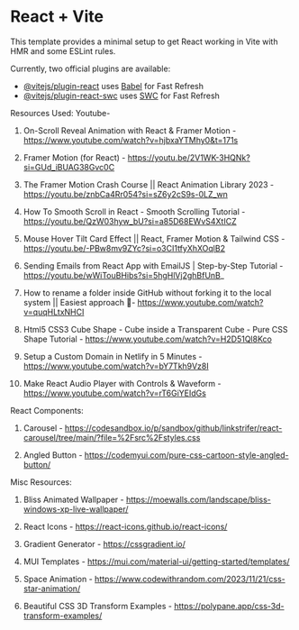 # React + Vite

This template provides a minimal setup to get React working in Vite with HMR and some ESLint rules.

Currently, two official plugins are available:

- [@vitejs/plugin-react](https://github.com/vitejs/vite-plugin-react/blob/main/packages/plugin-react/README.md) uses [Babel](https://babeljs.io/) for Fast Refresh
- [@vitejs/plugin-react-swc](https://github.com/vitejs/vite-plugin-react-swc) uses [SWC](https://swc.rs/) for Fast Refresh


Resources Used:
Youtube-
1. On-Scroll Reveal Animation with React & Framer Motion - https://www.youtube.com/watch?v=hjbxaYTMhy0&t=171s
   
2. Framer Motion (for React) - https://youtu.be/2V1WK-3HQNk?si=GUd_iBUAG38Gvc0C
   
3. The Framer Motion Crash Course || React Animation Library 2023 - https://youtu.be/znbCa4Rr054?si=sZ6y2cS9s-0LZ_wn
   
4. How To Smooth Scroll in React - Smooth Scrolling Tutorial -https://youtu.be/QzW03hyw_bU?si=a85D68EWvS4XtICZ
   
5. Mouse Hover Tilt Card Effect || React, Framer Motion & Tailwind CSS - https://youtu.be/-PBw8mv9ZYc?si=o3CI1tfyXhXOqlB2
   
6. Sending Emails from React App with EmailJS | Step-by-Step Tutorial - https://youtu.be/wWiTouBHibs?si=5hgHlVj2ghBfUnB_

7. How to rename a folder inside GitHub without forking it to the local system || Easiest approach 💯- https://www.youtube.com/watch?v=quqHLtxNHCI
   
8. Html5 CSS3 Cube Shape - Cube inside a Transparent Cube - Pure CSS Shape Tutorial - https://www.youtube.com/watch?v=H2D51Ql8Kco

9. Setup a Custom Domain in Netlify in 5 Minutes - https://www.youtube.com/watch?v=bY7Tkh9Vz8I 
    
10. Make React Audio Player with Controls & Waveform - https://www.youtube.com/watch?v=rT6GiYEIdGs

   


React Components:
1. Carousel - https://codesandbox.io/p/sandbox/github/linkstrifer/react-carousel/tree/main/?file=%2Fsrc%2Fstyles.css

2. Angled Button - https://codemyui.com/pure-css-cartoon-style-angled-button/


Misc Resources:
1. Bliss Animated Wallpaper - https://moewalls.com/landscape/bliss-windows-xp-live-wallpaper/

2. React Icons - https://react-icons.github.io/react-icons/

3. Gradient Generator - https://cssgradient.io/

4. MUI Templates - https://mui.com/material-ui/getting-started/templates/

5. Space Animation - https://www.codewithrandom.com/2023/11/21/css-star-animation/

6. Beautiful CSS 3D Transform Examples - https://polypane.app/css-3d-transform-examples/